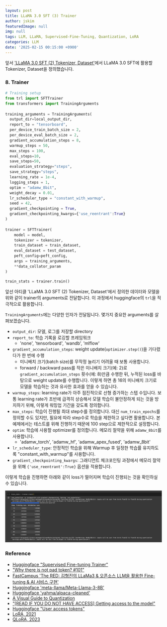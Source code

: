 ```yaml
---
layout: post
title: LLaMA 3.0 SFT (3) Trainer
author: jskim
featuredImage: null
img: null
tags: LLM, LLaMA, Supervised-Fine-Tuning, Quantization, LoRA
categories: LLM
date: '2025-02-15 00:15:00 +0900'
---
```


앞서 ['LLaMA 3.0 SFT (2) Tokenizer, Dataset'](https://jskim0406.github.io/posts/llama3-SFT_2/)에서 LLaMA 3.0 SFT에 활용할 Tokenizer, Dataset을 정의했습니다.

### 8. Trainer
```python
# Training setup
from trl import SFTTrainer
from transformers import TrainingArguments

training_arguments = TrainingArguments(
  output_dir=local_output_dir,
  report_to = "tensorboard",
  per_device_train_batch_size = 2,
  per_device_eval_batch_size = 2,
  gradient_accumulation_steps = 8,
  warmup_steps = 50,
  max_steps = 100,
  eval_steps=10,
  save_steps=50,
  evaluation_strategy="steps",
  save_strategy="steps",
  learning_rate = 1e-4,
  logging_steps = 1,
  optim = "adamw_8bit",
  weight_decay = 0.01,
  lr_scheduler_type = "constant_with_warmup",
  seed = 42,
  gradient_checkpointing = True,
  gradient_checkpointing_kwargs={'use_reentrant':True}
)

trainer = SFTTrainer(
    model = model,
    tokenizer = tokenizer,
    train_dataset = train_dataset,
    eval_dataset = test_dataset,
    peft_config=peft_config,
    args = training_arguments,
    **data_collator_param
)
```

```python
train_stats = trainer.train()
```

앞선 아티클 'LLaMA 3.0 SFT (2) Tokenizer, Dataset'에서 정의한 데이터와 모델을 위와 같이 trainer의 arguments로 전달합니다.
이 과정에서 huggingface의 `trl`을 적극적으로 활용합니다.

`TrainingArguments`에는 다양한 인자가 전달됩니다. 몇가지 중요한 arguments를 살펴보겠습니다.

- `output_dir`: 모델, 로그를 저장할 directory
- `report_to`: 학습 기록을 로깅할 프레임워크
    - 'none', 'tensorboard', 'wandb', 'mlflow'
- `gradient_accumulation_steps`: weight update(`optimizer.step()`)을 기다렸다가 한 번에 수행
    - 미니배치 크기(batch size)를 무작정 늘리기 어려울 때 보통 사용합니다.
    - forward / backward pass를 작은 미니배치 크기(예: 2)로 `gradient_accumulation_steps` 횟수(예: 8)만큼 수행한 뒤, 누적된 loss를 바탕으로 weight update를 수행합니다. 이렇게 하면 총 16의 미니배치 크기로 모델을 학습하는 것과 유사한 효과를 얻을 수 있습니다.
- `warmup_steps`: learning rate가 아주 점진적으로 선형 증가하는 스텝 수입니다. 보통 learning rate가 초반에 급격히 상승해서 모델 학습이 불안정하게 되는 것을 방지하기 위해, 이렇게 워밍업 기간을 갖도록 정의합니다.
- `max_steps`: 학습이 진행될 최대 step수를 정의합니다. 대신 `num_train_epochs`를 정의할 수도 있지만, 필요에 따라 step수로 학습을 제한하고 싶다면 활용합니다. 본 예제에서는 테스트를 위해 진행하기 때문에 100 step으로 제한적으로 설정합니다.
- `optim`: 학습에 사용할 optimizer를 정의합니다. 메모리 절약을 위해 `adamw_8bit`를 사용합니다.
    - 'adamw_torch', 'adamw_hf', 'adamw_apex_fused', 'adamw_8bit'
- `lr_scheduler_type`: 안정적인 학습을 위해 Warmup 후 일정한 학습률 유지하도록 "constant_with_warmup"를 사용합니다.
- `gradient_checkpointing_kwargs`: 그래디언트 체크포인팅 과정에서 메모리 절약을 위해 `{'use_reentrant':True}` 옵션을 적용합니다.

이렇게 학습을 진행하면 아래와 같이 loss가 떨어지며 학습이 진행되는 것을 확인하실 수 있습니다.

<img src="../assets/img/llm/llama3-11.png" alt="Wrong Path">


### Reference
- [Huggingface "Supervised Fine-tuning Trainer"](https://huggingface.co/docs/trl/sft_trainer)
- ["Why there is not pad token? #101"](https://huggingface.co/meta-llama/Meta-Llama-3-8B-Instruct/discussions/101)
- [FastCampus 'The RED: 김형진의 LLaMa3 & 오픈소스 LLM을 활용한 Fine-tuning & AI 서비스 구현'](https://cdn.day1company.io/prod/uploads/202408/115522-1154/-패스트캠퍼스--교육과정소개서-the-red---김형진의-llama3---오픈소스-llm을-활용한-fine-tuning---ai-서비스-구현.pdf)
- [Huggingface 'meta-llama/Meta-Llama-3-8B'](https://huggingface.co/meta-llama/Meta-Llama-3-8B)
- [Huggingface 'yahma/alpaca-cleaned'](https://huggingface.co/datasets/yahma/alpaca-cleaned)
- [A Visual Guide to Quantization](https://newsletter.maartengrootendorst.com/p/a-visual-guide-to-quantization?utm_source=multiple-personal-recommendations-email&utm_medium=email&triedRedirect=true)
- ["[READ IF YOU DO NOT HAVE ACCESS] Getting access to the model"](https://huggingface.co/meta-llama/Meta-Llama-3-8B/discussions/172)
- [Huggingface "User access tokens"](https://huggingface.co/docs/hub/security-tokens)
- [LoRA, 2021](https://arxiv.org/pdf/2106.09685)
- [QLoRA, 2023](https://arxiv.org/pdf/2305.14314)